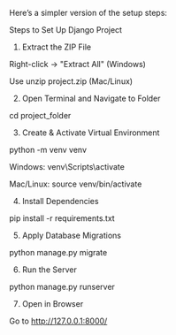 Here’s a simpler version of the setup steps:

Steps to Set Up Django Project

1. Extract the ZIP File

Right-click → "Extract All" (Windows)

Use unzip project.zip (Mac/Linux)



2. Open Terminal and Navigate to Folder

cd project_folder


3. Create & Activate Virtual Environment

python -m venv venv

Windows: venv\Scripts\activate

Mac/Linux: source venv/bin/activate



4. Install Dependencies

pip install -r requirements.txt


5. Apply Database Migrations

python manage.py migrate


6. Run the Server

python manage.py runserver


7. Open in Browser

Go to http://127.0.0.1:8000/
